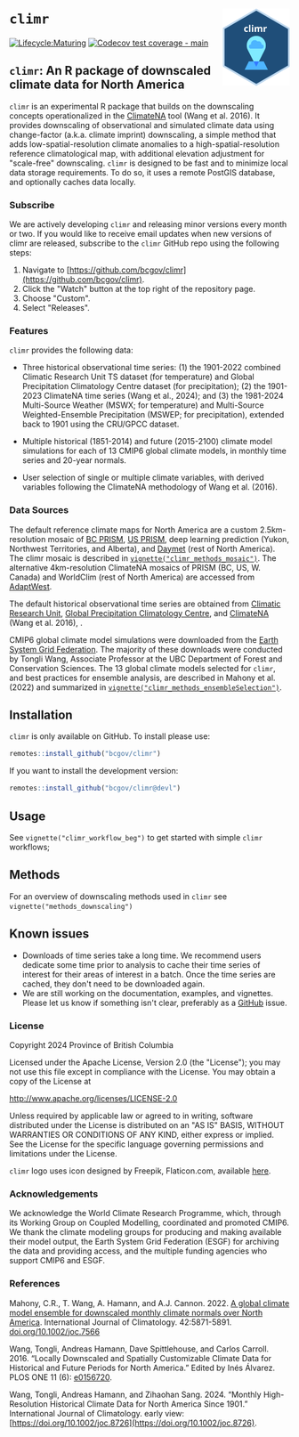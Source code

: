 # `climr` <img src="logo.svg" align="right" alt="" width="120"/>

<!-- badges: start -->

[![Lifecycle:Maturing](https://img.shields.io/badge/Lifecycle-Maturing-007EC6)](<Redirect-URL>)
[![Codecov test coverage - main](https://codecov.io/gh/bcgov/climr/branch/main/graph/badge.svg)](https://app.codecov.io/gh/bcgov/climr/?branch=main)

<!-- badges: end -->

## `climr`: An R package of downscaled climate data for North America

`climr` is an experimental R package that builds on the downscaling concepts operationalized in the <a href='https://climatena.ca/' target='_blank'>ClimateNA</a> tool (Wang et al. 2016).
It provides downscaling of observational and simulated climate data using change-factor (a.k.a. climate imprint) downscaling, a simple method that adds low-spatial-resolution climate anomalies to a high-spatial-resolution reference climatological map, with additional elevation adjustment for "scale-free" downscaling.
`climr` is designed to be fast and to minimize local data storage requirements.
To do so, it uses a remote PostGIS database, and optionally caches data locally.

### Subscribe

We are actively developing `climr` and releasing minor versions every month or two. 
If you would like to receive email updates when new versions of climr are released, 
subscribe to the `climr` GitHub repo using the following steps: 

1. Navigate to [https://github.com/bcgov/climr](https://github.com/bcgov/climr). 
2. Click the "Watch" button at the top right of the repository page.
3. Choose "Custom".
4. Select "Releases".

### Features

`climr` provides the following data:

-   Three historical observational time series: (1) the 1901-2022 combined Climatic Research Unit TS dataset 
(for temperature) and Global Precipitation Climatology Centre dataset (for precipitation); (2) the 1901-2023 ClimateNA time series 
(Wang et al., 2024); and (3) the 1981-2024 Multi-Source Weather (MSWX; for temperature) and 
Multi-Source Weighted-Ensemble Precipitation (MSWEP; for precipitation), extended back to 1901 using the CRU/GPCC dataset. 

-   Multiple historical (1851-2014) and future (2015-2100) climate model simulations 
for each of 13 CMIP6 global climate models, in monthly time series and 20-year normals.

-   User selection of single or multiple climate variables, with derived variables 
following the ClimateNA methodology of Wang et al. (2016).

### Data Sources

The default reference climate maps for North America are a 
custom 2.5km-resolution mosaic of [BC PRISM](https://www.pacificclimate.org/data/prism-climatology-and-monthly-timeseries), 
[US PRISM](https://prism.oregonstate.edu/normals/), 
deep learning prediction (Yukon, Northwest Territories, and Alberta), and 
[Daymet](https://daymet.ornl.gov/overview) (rest of North America). 
The climr mosaic is described in [`vignette("climr_methods_mosaic")`](https://bcgov.github.io/climr/articles/methods_mosaic.html). 
The alternative 4km-resolution ClimateNA mosaics of PRISM (BC, US, W. Canada) and WorldClim (rest of North America) are accessed from [AdaptWest](https://adaptwest.databasin.org/pages/adaptwest-climatena/).

The default historical observational time series are obtained from [Climatic Research Unit](https://crudata.uea.ac.uk/cru/data/hrg/), [Global Precipitation Climatology Centre](https://psl.noaa.gov/data/gridded/data.gpcc.html), and [ClimateNA](https://climatena.ca/) (Wang et al. 2016), . 

CMIP6 global climate model simulations were downloaded from the [Earth System Grid Federation](https://aims2.llnl.gov/search/cmip6). The majority of these downloads were conducted by Tongli Wang, Associate Professor at the UBC Department of Forest and Conservation Sciences.
The 13 global climate models selected for `climr`, and best practices for ensemble analysis, are described in Mahony et al. (2022) and summarized in [`vignette("climr_methods_ensembleSelection")`](https://bcgov.github.io/climr/articles/methods_ensembleSelection.html). 

## Installation

`climr` is only available on GitHub. To install please use:

``` r
remotes::install_github("bcgov/climr")
```

If you want to install the development version:

``` r
remotes::install_github("bcgov/climr@devl")
```

## Usage

See `vignette("climr_workflow_beg")` to get started with simple `climr` workflows;

## Methods

For an overview of downscaling methods used in `climr` see `vignette("methods_downscaling")`

## Known issues

-   Downloads of time series take a long time. We recommend users dedicate some time prior to analysis to cache their time series of interest for their areas of interest in a batch. Once the time series are cached, they don't need to be downloaded again. 
-   We are still working on the documentation, examples, and vignettes. Please let us know if something isn't clear, preferably as a [GitHub](https://github.com/bcgov/climr) issue. 

### License

Copyright 2024 Province of British Columbia

Licensed under the Apache License, Version 2.0 (the "License"); you may not use this file except in compliance with the License.
You may obtain a copy of the License at

<http://www.apache.org/licenses/LICENSE-2.0>

Unless required by applicable law or agreed to in writing, software distributed under the License is distributed on an "AS IS" BASIS, WITHOUT WARRANTIES OR CONDITIONS OF ANY KIND, either express or implied.
See the License for the specific language governing permissions and limitations under the License.

`climr` logo uses icon designed by Freepik, Flaticon.com, available [here](https://www.flaticon.com/free-icon/pin_6093139).

### Acknowledgements

We acknowledge the World Climate Research Programme, which, through its Working Group on Coupled Modelling, coordinated and promoted CMIP6. We thank the climate modeling groups for producing and making available their model output, the Earth System Grid Federation (ESGF) for archiving the data and providing access, and the multiple funding agencies who support CMIP6 and ESGF. 

### References

Mahony, C.R., T. Wang, A. Hamann, and A.J. Cannon. 2022. [A global climate model ensemble for downscaled monthly climate normals over North America](https://rmets.onlinelibrary.wiley.com/doi/full/10.1002/joc.7566). International Journal of Climatology. 42:5871-5891. [doi.org/10.1002/joc.7566](https://doi.org/10.1002/joc.7566)

Wang, Tongli, Andreas Hamann, Dave Spittlehouse, and Carlos Carroll. 2016. “Locally Downscaled and Spatially Customizable Climate Data for Historical and Future Periods for North America.” Edited by Inés Álvarez. PLOS ONE 11 (6): [e0156720](https://doi.org/10.1371/journal.pone.0156720).

Wang, Tongli, Andreas Hamann, and Zihaohan Sang. 2024. “Monthly High-Resolution Historical Climate Data for North America Since 1901.” International Journal of Climatology. early view: [https://doi.org/10.1002/joc.8726](https://doi.org/10.1002/joc.8726).